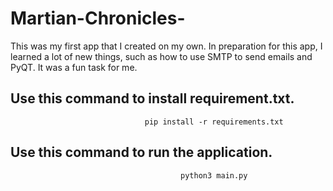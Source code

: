 # Martian-Chronicles-
This was my first app that I created on my own. In preparation for this app, I learned a lot of new things, such as how to use SMTP to send emails and PyQT. It was a fun task for me.



## Use this command to install requirement.txt.
                                  pip install -r requirements.txt
                                  
## Use this command to run the application.
                                          python3 main.py
